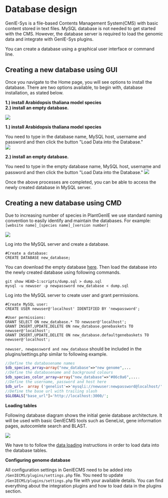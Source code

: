 Database design
=====================  

GenIE-Sys is a file-based Contents Management System(CMS) with basic content stored in text files. MySQL database is not needed to get started with the CMS. However, the database server is required to load the genomic data and integrate with GenIE-Sys plugins.

You can create a database using a graphical user interface or command line.
## Creating a new database using GUI
Once you navigate to the Home page, you will see options to install the database. There are two options available, to begin with, database installation, as stated below.

**1.) install Arabidopsis thaliana model species**   
**2.) install an empty database.**

[![](https://github.com/irusri/GenIECMS/blob/master/docs/images/install_db.png?raw=true)](https://raw.githubusercontent.com/irusri/GenIECMS/master/docs/images/install_db.png) 

**1.) install Arabidopsis thaliana model species** 

You need to type in the database name, MySQL host, username and password and then click the button "Load Data into the Database."  
[![](https://github.com/irusri/GenIECMS/blob/master/docs/images/install_atg_db.png?raw=true)](https://raw.githubusercontent.com/irusri/GenIECMS/master/docs/images/install_atg_db.png) 

**2.) install an empty database.**  

You need to type in the empty database name, MySQL host, username and password and then click the button "Load Data into the Database."
[![](https://github.com/irusri/GenIECMS/blob/master/docs/images/install_empty_db.png?raw=true)](https://raw.githubusercontent.com/irusri/GenIECMS/master/docs/images/install_empty_db.png)  

Once the above processes are completed, you can be able to access the newly created database in MySQL server. 

## Creating a new database using CMD

Due to increasing number of species in PlantGenIE we use standard naming convention to easily identify and maintain the databases. For example: ```[website name]_[species name]_[version number]```   

[![](https://github.com/irusri/GenIECMS/blob/master/docs/images/genie_databases.png?raw=true)](https://raw.githubusercontent.com/irusri/GenIECMS/master/docs/images/genie_databases.png)



Log into the MySQL server and create a database. 
```mysql
#Create a database:
CREATE DATABASE new_database;
```
You can download the empty database [here](https://raw.githubusercontent.com/irusri/scripts/master/dump.sql). Then load the database into the newly created database using following commands.


```shell
git show HEAD~1:scripts/dump.sql > dump.sql
mysql -u newuser -p newpassword new_database < dump.sql
```
Log into the MySQL server to create user and grant permissions.
```mysql
#Create MySQL user:
CREATE USER newuser@'localhost' IDENTIFIED BY 'newpassword';

#User permissions:
GRANT SELECT ON new_database.* TO newuser@'localhost';
GRANT INSERT,UPDATE,DELETE ON new_database.genebaskets TO newuser@'localhost';
GRANT INSERT,UPDATE,DELETE ON new_database.defaultgenebaskets TO newuser@'localhost';
```
```newuser, newpassword and new_database``` should be included in the plugins/settings.php similar to following example.
```php
//Define the databasename names
$db_species_array=array("new_database"=>"new genome",...
//Define the databasename and background colours
$db_species_color_array=array("new_database"=>"#86c0a6",....
//Define the username, password and host here
$db_url=  array ('genelist'=>'mysqli://newuser:newpassword@localhost/'.$selected_database); 
//Define the base url with trailing slash
$GLOBALS["base_url"]='http://localhost:3000/';
```
**Loading tables**

Following database diagram shows the initial genie database architecture. It will be used with basic GenIECMS tools such as GeneList, gene information pages, autocomlete search and BLAST. 


[![](https://raw.githubusercontent.com/irusri/GenIECMS/master/docs/images/GenIE-CMS_V4.png)](https://raw.githubusercontent.com/irusri/GenIECMS/master/docs/images/GenIE-CMS_V4.png)

We have to to follow the [data loading](https://geniecms.readthedocs.io/en/latest/plugins/genelist.html) instructions in order to load data into the database tables.


**Configuring genome database**


All configuration settings in GenIECMS need to be added into ```/GenIECMS/plugins/settings.php``` file. You need to update ```/GenIECMS/plugins/settings.php``` file with your available details. You can find everything about the integration plugins and how to load data in the plugins section.


